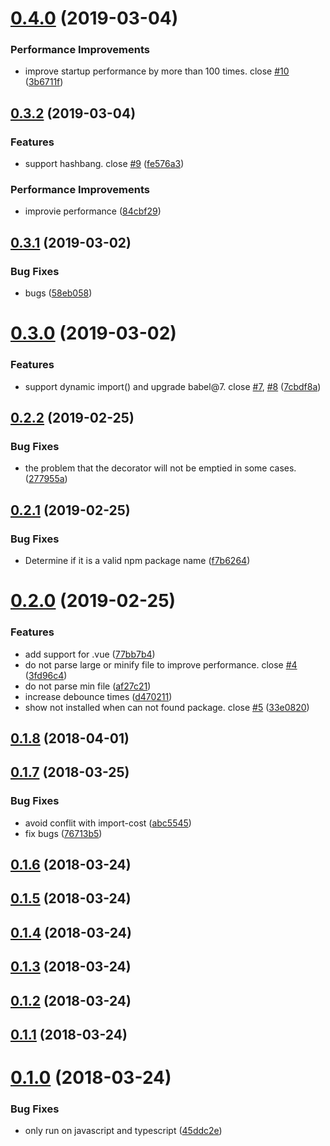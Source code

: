 # [0.4.0](https://github.com/axetroy/vscode-npm-import-package-version/compare/v0.3.2...v0.4.0) (2019-03-04)


### Performance Improvements

* improve startup performance by more than 100 times. close [#10](https://github.com/axetroy/vscode-npm-import-package-version/issues/10) ([3b6711f](https://github.com/axetroy/vscode-npm-import-package-version/commit/3b6711f))



## [0.3.2](https://github.com/axetroy/vscode-npm-import-package-version/compare/v0.3.1...v0.3.2) (2019-03-04)


### Features

* support hashbang. close [#9](https://github.com/axetroy/vscode-npm-import-package-version/issues/9) ([fe576a3](https://github.com/axetroy/vscode-npm-import-package-version/commit/fe576a3))


### Performance Improvements

* improvie performance ([84cbf29](https://github.com/axetroy/vscode-npm-import-package-version/commit/84cbf29))



## [0.3.1](https://github.com/axetroy/vscode-npm-import-package-version/compare/v0.3.0...v0.3.1) (2019-03-02)


### Bug Fixes

* bugs ([58eb058](https://github.com/axetroy/vscode-npm-import-package-version/commit/58eb058))



# [0.3.0](https://github.com/axetroy/vscode-npm-import-package-version/compare/v0.2.2...v0.3.0) (2019-03-02)


### Features

* support dynamic import() and upgrade babel@7. close [#7](https://github.com/axetroy/vscode-npm-import-package-version/issues/7), [#8](https://github.com/axetroy/vscode-npm-import-package-version/issues/8) ([7cbdf8a](https://github.com/axetroy/vscode-npm-import-package-version/commit/7cbdf8a))



## [0.2.2](https://github.com/axetroy/vscode-npm-import-package-version/compare/v0.2.1...v0.2.2) (2019-02-25)


### Bug Fixes

* the problem that the decorator will not be emptied in some cases. ([277955a](https://github.com/axetroy/vscode-npm-import-package-version/commit/277955a))



## [0.2.1](https://github.com/axetroy/vscode-npm-import-package-version/compare/v0.2.0...v0.2.1) (2019-02-25)


### Bug Fixes

* Determine if it is a valid npm package name ([f7b6264](https://github.com/axetroy/vscode-npm-import-package-version/commit/f7b6264))



# [0.2.0](https://github.com/axetroy/vscode-npm-import-package-version/compare/v0.1.8...v0.2.0) (2019-02-25)


### Features

* add support for .vue ([77bb7b4](https://github.com/axetroy/vscode-npm-import-package-version/commit/77bb7b4))
* do not parse large or minify file to improve performance. close [#4](https://github.com/axetroy/vscode-npm-import-package-version/issues/4) ([3fd96c4](https://github.com/axetroy/vscode-npm-import-package-version/commit/3fd96c4))
* do not parse min file ([af27c21](https://github.com/axetroy/vscode-npm-import-package-version/commit/af27c21))
* increase debounce times ([d470211](https://github.com/axetroy/vscode-npm-import-package-version/commit/d470211))
* show not installed when can not found package. close [#5](https://github.com/axetroy/vscode-npm-import-package-version/issues/5) ([33e0820](https://github.com/axetroy/vscode-npm-import-package-version/commit/33e0820))



## [0.1.8](https://github.com/axetroy/vscode-npm-import-package-version/compare/v0.1.7...v0.1.8) (2018-04-01)



## [0.1.7](https://github.com/axetroy/vscode-npm-import-package-version/compare/v0.1.6...v0.1.7) (2018-03-25)


### Bug Fixes

* avoid conflit with import-cost ([abc5545](https://github.com/axetroy/vscode-npm-import-package-version/commit/abc5545))
* fix bugs ([76713b5](https://github.com/axetroy/vscode-npm-import-package-version/commit/76713b5))



## [0.1.6](https://github.com/axetroy/vscode-npm-import-package-version/compare/v0.1.5...v0.1.6) (2018-03-24)



## [0.1.5](https://github.com/axetroy/vscode-npm-import-package-version/compare/v0.1.4...v0.1.5) (2018-03-24)



## [0.1.4](https://github.com/axetroy/vscode-npm-import-package-version/compare/v0.1.3...v0.1.4) (2018-03-24)



## [0.1.3](https://github.com/axetroy/vscode-npm-import-package-version/compare/v0.1.2...v0.1.3) (2018-03-24)



## [0.1.2](https://github.com/axetroy/vscode-npm-import-package-version/compare/v0.1.1...v0.1.2) (2018-03-24)



## [0.1.1](https://github.com/axetroy/vscode-npm-import-package-version/compare/v0.1.0...v0.1.1) (2018-03-24)



# [0.1.0](https://github.com/axetroy/vscode-npm-import-package-version/compare/45ddc2e...v0.1.0) (2018-03-24)


### Bug Fixes

* only run on javascript and typescript ([45ddc2e](https://github.com/axetroy/vscode-npm-import-package-version/commit/45ddc2e))



